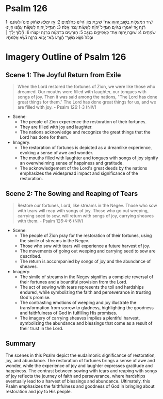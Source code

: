 # Psalm 126
1: שִׁ֗יר הַֽמַּ֫עֲל֥וֹת בְּשׁ֣וּב יְ֭הוָה אֶת־ שִׁיבַ֣ת צִיּ֑וֹן הָ֝יִ֗ינוּ כְּחֹלְמִֽים׃
2: אָ֤ז יִמָּלֵ֪א שְׂח֡וֹק פִּינוּ֮ וּלְשׁוֹנֵ֪נוּ רִ֫נָּ֥ה אָ֭ז יֹאמְר֣וּ בַגּוֹיִ֑ם הִגְדִּ֥יל יְ֝הוָ֗ה לַעֲשׂ֥וֹת עִם־ אֵֽלֶּה׃
3: הִגְדִּ֣יל יְ֭הוָה לַעֲשׂ֥וֹת עִמָּ֗נוּ הָיִ֥ינוּ שְׂמֵחִֽים׃
4: שׁוּבָ֣ה יְ֭הוָה אֶת־ כַּאֲפִיקִ֥ים בַּנֶּֽגֶב׃
5: הַזֹּרְעִ֥ים בְּדִמְעָ֗ה בְּרִנָּ֥ה יִקְצֹֽרוּ׃
6: הָ֘ל֤וֹךְ יֵלֵ֨ךְ ׀ וּבָכֹה֮ נֹשֵׂ֪א מֶֽשֶׁךְ־ הַ֫זָּ֥רַע בֹּֽ֬א־ יָב֥וֹא בְרִנָּ֑ה נֹ֝שֵׂ֗א אֲלֻמֹּתָֽיו׃

# Imagery Outline of Psalm 126

## Scene 1: The Joyful Return from Exile

> When the Lord restored the fortunes of Zion, we were like those who dreamed. Our mouths were filled with laughter, our tongues with songs of joy. Then it was said among the nations, "The Lord has done great things for them." The Lord has done great things for us, and we are filled with joy. - Psalm 126:1-3 (NIV)

- Scene:
  - The people of Zion experience the restoration of their fortunes.
  - They are filled with joy and laughter.
  - The nations acknowledge and recognize the great things that the Lord has done for them.
- Imagery:
  - The restoration of fortunes is depicted as a dreamlike experience, evoking a sense of awe and wonder.
  - The mouths filled with laughter and tongues with songs of joy signify an overwhelming sense of happiness and gratitude.
  - The acknowledgement of the Lord's great deeds by the nations emphasizes the widespread impact and significance of the restoration.

## Scene 2: The Sowing and Reaping of Tears

> Restore our fortunes, Lord, like streams in the Negev. Those who sow with tears will reap with songs of joy. Those who go out weeping, carrying seed to sow, will return with songs of joy, carrying sheaves with them. - Psalm 126:4-6 (NIV)

- Scene:
  - The people of Zion pray for the restoration of their fortunes, using the simile of streams in the Negev.
  - Those who sow with tears will experience a future harvest of joy.
  - The movements of going out weeping and carrying seed to sow are described.
  - The return is accompanied by songs of joy and the abundance of sheaves.
- Imagery:
  - The simile of streams in the Negev signifies a complete reversal of their fortunes and a bountiful provision from the Lord.
  - The act of sowing with tears represents the toil and hardships endured, while symbolizing the faith and perseverance in trusting God's promise.
  - The contrasting emotions of weeping and joy illustrate the transformation from sorrow to gladness, highlighting the goodness and faithfulness of God in fulfilling His promises.
  - The imagery of carrying sheaves implies a plentiful harvest, symbolizing the abundance and blessings that come as a result of their trust in the Lord.

## Summary

The scenes in this Psalm depict the eudaimonic significance of restoration, joy, and abundance. The restoration of fortunes brings a sense of awe and wonder, while the experience of joy and laughter expresses gratitude and happiness. The contrast between sowing with tears and reaping with songs of joy reflects the journey of faith and perseverance, where hardships eventually lead to a harvest of blessings and abundance. Ultimately, this Psalm emphasizes the faithfulness and goodness of God in bringing about restoration and joy to His people.